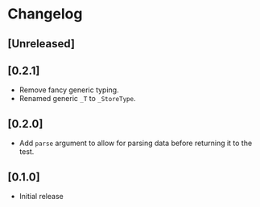 # Changelog

## [Unreleased]
## [0.2.1]
- Remove fancy generic typing.
- Renamed generic `_T` to `_StoreType`.

## [0.2.0]

- Add `parse` argument to allow for parsing data before returning it to the test.

## [0.1.0]
- Initial release
